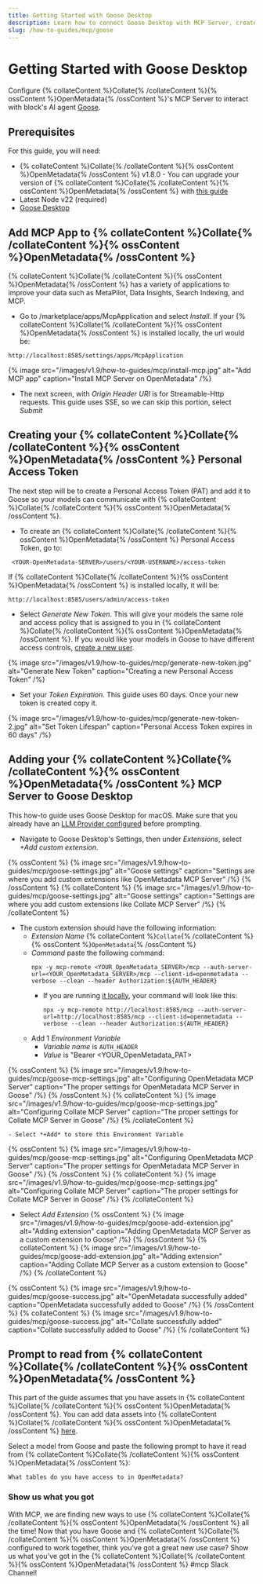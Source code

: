 ```yaml
---
title: Getting Started with Goose Desktop
description: Learn how to connect Goose Desktop with MCP Server, create tokens, and enable secure AI-powered access to your data platform.
slug: /how-to-guides/mcp/goose
---
```


# Getting Started with Goose Desktop

Configure {% collateContent %}Collate{% /collateContent %}{% ossContent %}OpenMetadata{% /ossContent %}'s MCP Server to interact with block's AI agent [Goose](https://github.com/block/goose).

## Prerequisites
For this guide, you will need:
- {% collateContent %}Collate{% /collateContent %}{% ossContent %}OpenMetadata{% /ossContent %} v1.8.0 - You can upgrade your version of {% collateContent %}Collate{% /collateContent %}{% ossContent %}OpenMetadata{% /ossContent %} with [this guide](https://docs.open-metadata.org/latest/deployment/upgrade)
- Latest Node v22 (required)
- [Goose Desktop](https://block.github.io/goose/docs/quickstart/)


## Add MCP App to {% collateContent %}Collate{% /collateContent %}{% ossContent %}OpenMetadata{% /ossContent %}
{% collateContent %}Collate{% /collateContent %}{% ossContent %}OpenMetadata{% /ossContent %} has a variety of applications to improve your data such as MetaPilot, Data Insights, Search Indexing, and MCP.

- Go to <YOUR-OpenMetadata-SERVER>/marketplace/apps/McpApplication and select *Install*. If your {% collateContent %}Collate{% /collateContent %}{% ossContent %}OpenMetadata{% /ossContent %} is installed locally, the url would be:
```
http://localhost:8585/settings/apps/McpApplication
```

{% image
src="/images/v1.9/how-to-guides/mcp/install-mcp.jpg"
alt="Add MCP app"
caption="Install MCP Server on OpenMetadata"
/%}

- The next screen, with *Origin Header URI* is for Streamable-Http requests. This guide uses SSE, so we can skip this portion, select *Submit*

## Creating your {% collateContent %}Collate{% /collateContent %}{% ossContent %}OpenMetadata{% /ossContent %} Personal Access Token
The next step will be to create a Personal Access Token (PAT) and add it to Goose so your models can communicate with {% collateContent %}Collate{% /collateContent %}{% ossContent %}OpenMetadata{% /ossContent %}.

- To create an {% collateContent %}Collate{% /collateContent %}{% ossContent %}OpenMetadata{% /ossContent %} Personal Access Token, go to:
```
 <YOUR-OpenMetadata-SERVER>/users/<YOUR-USERNAME>/access-token
```

If {% collateContent %}Collate{% /collateContent %}{% ossContent %}OpenMetadata{% /ossContent %} is installed locally, it will be:
```
http://localhost:8585/users/admin/access-token
```

- Select *Generate New Token*. This will give your models the same role and access policy that is assigned to you in {% collateContent %}Collate{% /collateContent %}{% ossContent %}OpenMetadata{% /ossContent %}. If you would like your models in Goose to have different access controls, [create a new user](https://docs.open-metadata.org/latest/how-to-guides/admin-guide/roles-policies/use-cases).

{% image
src="/images/v1.9/how-to-guides/mcp/generate-new-token.jpg"
alt="Generate New Token"
caption="Creating a new Personal Access Token"
/%}

- Set your *Token Expiration*. This guide uses 60 days. Once your new token is created copy it.

{% image
src="/images/v1.9/how-to-guides/mcp/generate-new-token-2.jpg"
alt="Set Token Lifespan"
caption="Personal Access Token expires in 60 days"
/%}

## Adding your {% collateContent %}Collate{% /collateContent %}{% ossContent %}OpenMetadata{% /ossContent %} MCP Server to Goose Desktop
This how-to guide uses Goose Desktop for macOS. Make sure that you already have an [LLM Provider configured](https://block.github.io/goose/docs/quickstart/#configure-provider) before prompting.

- Navigate to Goose Desktop's Settings, then under *Extensions*, select *+Add custom extension*. 

{% ossContent %}
{% image
src="/images/v1.9/how-to-guides/mcp/goose-settings.jpg"
alt="Goose settings"
caption="Settings are where you add custom extensions like OpenMetadata MCP Server"
/%}
{% /ossContent %}
{% collateContent %}
{% image
src="/images/v1.9/how-to-guides/mcp/goose-settings.jpg"
alt="Goose settings"
caption="Settings are where you add custom extensions like Collate MCP Server"
/%}
{% /collateContent %}

- The custom extension should have the following information:
  - *Extension Name* {% collateContent %}`Collate`{% /collateContent %}{% ossContent %}`OpenMetadata`{% /ossContent %}
  - *Command* paste the following command:
    ```
    npx -y mcp-remote <YOUR_OpenMetadata_SERVER>/mcp --auth-server-url=<YOUR_OpenMetadata_SERVER>/mcp --client-id=openmetadata --verbose --clean --header Authorization:${AUTH_HEADER}
    ```
    - If you are running [it locally](https://docs.open-metadata.org/latest/quick-start/local-docker-deployment), your command will look like this:
      ```
      npx -y mcp-remote http://localhost:8585/mcp --auth-server-url=http://localhost:8585/mcp --client-id=openmetadata --verbose --clean --header Authorization:${AUTH_HEADER}
      ```
  - Add 1 *Environment Variable*
    - *Variable name* is `AUTH_HEADER`
    - *Value* is "Bearer <YOUR_OpenMetadata_PAT>

{% ossContent %}
{% image
src="/images/v1.9/how-to-guides/mcp/goose-mcp-settings.jpg"
alt="Configuring OpenMetadata MCP Server"
caption="The proper settings for OpenMetadata MCP Server in Goose"
/%}
{% /ossContent %}
{% collateContent %}
{% image
src="/images/v1.9/how-to-guides/mcp/goose-mcp-settings.jpg"
alt="Configuring Collate MCP Server"
caption="The proper settings for Collate MCP Server in Goose"
/%}
{% /collateContent %}

    - Select *+Add* to store this Environment Variable
{% ossContent %}
{% image
src="/images/v1.9/how-to-guides/mcp/goose-mcp-settings.jpg"
alt="Configuring OpenMetadata MCP Server"
caption="The proper settings for OpenMetadata MCP Server in Goose"
/%}
{% /ossContent %}
{% collateContent %}
{% image
src="/images/v1.9/how-to-guides/mcp/goose-mcp-settings.jpg"
alt="Configuring Collate MCP Server"
caption="The proper settings for Collate MCP Server in Goose"
/%}
{% /collateContent %}

  - Select *Add Extension*
{% ossContent %}
{% image
src="/images/v1.9/how-to-guides/mcp/goose-add-extension.jpg"
alt="Adding extension"
caption="Adding OpenMetadata MCP Server as a custom extension to Goose"
/%}
{% /ossContent %}
{% collateContent %}
{% image
src="/images/v1.9/how-to-guides/mcp/goose-add-extension.jpg"
alt="Adding extension"
caption="Adding Collate MCP Server as a custom extension to Goose"
/%}
{% /collateContent %}

{% ossContent %}
{% image
src="/images/v1.9/how-to-guides/mcp/goose-success.jpg"
alt="OpenMetadata successfully added"
caption="OpenMetadata successfully added to Goose"
/%}
{% /ossContent %}
{% collateContent %}
{% image
src="/images/v1.9/how-to-guides/mcp/goose-success.jpg"
alt="Collate successfully added"
caption="Collate successfully added to Goose"
/%}
{% /collateContent %}

## Prompt to read from {% collateContent %}Collate{% /collateContent %}{% ossContent %}OpenMetadata{% /ossContent %}
This part of the guide assumes that you have assets in {% collateContent %}Collate{% /collateContent %}{% ossContent %}OpenMetadata{% /ossContent %}. You can add data assets into {% collateContent %}Collate{% /collateContent %}{% ossContent %}OpenMetadata{% /ossContent %} [here](https://docs.open-metadata.org/latest/connectors).

Select a model from Goose and paste the following prompt to have it read from {% collateContent %}Collate{% /collateContent %}{% ossContent %}OpenMetadata{% /ossContent %}:
```
What tables do you have access to in OpenMetadata?
```


### Show us what you got
With MCP, we are finding new ways to use {% collateContent %}Collate{% /collateContent %}{% ossContent %}OpenMetadata{% /ossContent %} all the time! Now that you have Goose and {% collateContent %}Collate{% /collateContent %}{% ossContent %}OpenMetadata{% /ossContent %} configured to work together, think you've got a great new use case? Show us what you've got in the {% collateContent %}Collate{% /collateContent %}{% ossContent %}OpenMetadata{% /ossContent %} #mcp Slack Channel!
